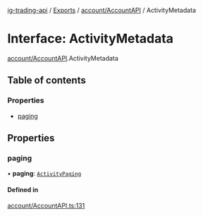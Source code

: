 [ig-trading-api](../README.md) / [Exports](../modules.md) / [account/AccountAPI](../modules/account_AccountAPI.md) / ActivityMetadata

# Interface: ActivityMetadata

[account/AccountAPI](../modules/account_AccountAPI.md).ActivityMetadata

## Table of contents

### Properties

- [paging](account_AccountAPI.ActivityMetadata.md#paging)

## Properties

### paging

• **paging**: [`ActivityPaging`](account_AccountAPI.ActivityPaging.md)

#### Defined in

[account/AccountAPI.ts:131](https://github.com/bennycode/ig-trading-api/blob/f7fd8d0/src/account/AccountAPI.ts#L131)
